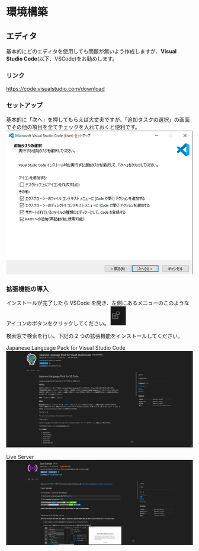 # 環境構築

## エディタ

基本的にどのエディタを使用しても問題が無いよう作成しますが、**Visual Studio Code**(以下、VSCode)をお勧めします。

### リンク

https://code.visualstudio.com/download

### セットアップ

基本的に「次へ」を押してもらえば大丈夫ですが、「追加タスクの選択」の画面でその他の項目を全てチェックを入れておくと便利です。
![setup](./img/setup.png)

### 拡張機能の導入

インストールが完了したら VSCode を開き、左側にあるメニューのこのようなアイコンのボタンをクリックしてください。
![setup2](./img/setup2.png)

検索窓で検索を行い、下記の 2 つの拡張機能をインストールしてください。

Japanese Language Pack for Visual Studio Code
![setup3](./img/setup3.png)

Live Server
![setup4](./img/setup4.png)

